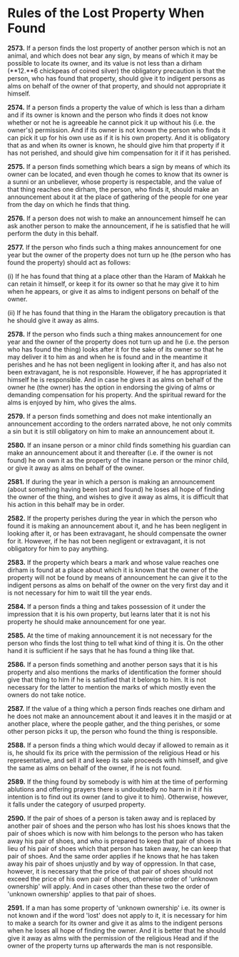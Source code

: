 Rules of the Lost Property When Found
=====================================

**2573.** If a person finds the lost property of another person which is
not an animal, and which does not bear any sign, by means of which it
may be possible to locate its owner, and its value is not less than a
dirham (**12.**6 chickpeas of coined silver) the obligatory precaution
is that the person, who has found that property, should give it to
indigent persons as alms on behalf of the owner of that property, and
should not appropriate it himself.

**2574.** If a person finds a property the value of which is less than a
dirham and if its owner is known and the person who finds it does not
know whether or not he is agreeable he cannot pick it up without his
(i.e. the owner's) permission. And if its owner is not known the person
who finds it can pick it up for his own use as if it is his own
property. And it is obligatory that as and when its owner is known, he
should give him that property if it has not perished, and should give
him compensation for it if it has perished.

**2575.** If a person finds something which bears a sign by means of
which its owner can be located, and even though he comes to know that
its owner is a sunni or an unbeliever, whose property is respectable,
and the value of that thing reaches one dirham, the person, who finds
it, should make an announcement about it at the place of gathering of
the people for one year from the day on which he finds that thing.

**2576.** If a person does not wish to make an announcement himself he
can ask another person to make the announcement, if he is satisfied that
he will perform the duty in this behalf.

**2577.** If the person who finds such a thing makes announcement for
one year but the owner of the property does not turn up he (the person
who has found the property) should act as follows:

(i) If he has found that thing at a place other than the Haram of Makkah
he can retain it himself, or keep it for its owner so that he may give
it to him when he appears, or give it as alms to indigent persons on
behalf of the owner.

(ii) If he has found that thing in the Haram the obligatory precaution
is that he should give it away as alms.

**2578.** If the person who finds such a thing makes announcement for
one year and the owner of the property does not turn up and he (i.e. the
person who has found the thing) looks after it for the sake of its owner
so that he may deliver it to him as and when he is found and in the
meantime it perishes and he has not been negligent in looking after it,
and has also not been extravagant, he is not responsible. However, if he
has appropriated it himself he is responsible. And in case he gives it
as alms on behalf of the owner he (the owner) has the option in
endorsing the giving of alms or demanding compensation for his property.
And the spiritual reward for the alms is enjoyed by him, who gives the
alms.

**2579.** If a person finds something and does not make intentionally an
announcement according to the orders narrated above, he not only commits
a sin but it is still obligatory on him to make an announcement about
it.

**2580.** If an insane person or a minor child finds something his
guardian can make an announcement about it and thereafter (i.e. if the
owner is not found) he on own it as the property of the insane person or
the minor child, or give it away as alms on behalf of the owner.

**2581.** If during the year in which a person is making an announcement
(about something having been lost and found) he loses all hope of
finding the owner of the thing, and wishes to give it away as alms, it
is difficult that his action in this behalf may be in order.

**2582.** If the property perishes during the year in which the person
who found it is making an announcement about it, and he has been
negligent in looking after it, or has been extravagant, he should
compensate the owner for it. However, if he has not been negligent or
extravagant, it is not obligatory for him to pay anything.

**2583.** If the property which bears a mark and whose value reaches one
dirham is found at a place about which it is known that the owner of the
property will not be found by means of announcement he can give it to
the indigent persons as alms on behalf of the owner on the very first
day and it is not necessary for him to wait till the year ends.

**2584.** If a person finds a thing and takes possession of it under the
impression that it is his own property, but learns later that it is not
his property he should make announcement for one year.

**2585.** At the time of making announcement it is not necessary for the
person who finds the lost thing to tell what kind of thing it is. On the
other hand it is sufficient if he says that he has found a thing like
that.

**2586.** If a person finds something and another person says that it is
his property and also mentions the marks of identification the former
should give that thing to him if he is satisfied that it belongs to him.
It is not necessary for the latter to mention the marks of which mostly
even the owners do not take notice.

**2587.** If the value of a thing which a person finds reaches one
dirham and he does not make an announcement about it and leaves it in
the masjid or at another place, where the people gather, and the thing
perishes, or some other person picks it up, the person who found the
thing is responsible.

**2588.** If a person finds a thing which would decay if allowed to
remain as it is, he should fix its price with the permission of the
religious Head or his representative, and sell it and keep its sale
proceeds with himself, and give the same as alms on behalf of the owner,
if he is not found.

**2589.** If the thing found by somebody is with him at the time of
performing ablutions and offering prayers there is undoubtedly no harm
in it if his intention is to find out its owner (and to give it to him).
Otherwise, however, it falls under the category of usurped property.

**2590.** If the pair of shoes of a person is taken away and is replaced
by another pair of shoes and the person who has lost his shoes knows
that the pair of shoes which is now with him belongs to the person who
has taken away his pair of shoes, and who is prepared to keep that pair
of shoes in lieu of his pair of shoes which that person has taken away,
he can keep that pair of shoes. And the same order applies if he knows
that he has taken away his pair of shoes unjustly and by way of
oppression. In that case, however, it is necessary that the price of
that pair of shoes should not exceed the price of his own pair of shoes,
otherwise order of 'unknown ownership' will apply. And in cases other
than these two the order of 'unknown ownership' applies to that pair of
shoes.

**2591.** If a man has some property of 'unknown ownership' i.e. its
owner is not known and if the word 'lost' does not apply to it, it is
necessary for him to make a search for its owner and give it as alms to
the indigent persons when he loses all hope of finding the owner. And it
is better that he should give it away as alms with the permission of the
religious Head and if the owner of the property turns up afterwards the
man is not responsible.


